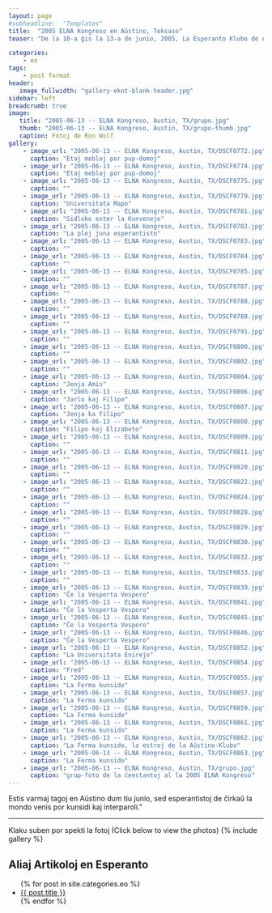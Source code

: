 ```yaml
---
layout: page
#subheadline:  "Templates"
title:  "2005 ELNA Kongreso en Aŭstino, Teksaso"
teaser: "De la 10-a ĝis la 13-a de junio, 2005, La Esperanto Klubo de Aŭstino, Teksaso gastigis la Landa Kongreso de la Esperanto Ligo de Nord-Ameriko ĉe “Concordia University” en Aŭstino.  Kelkaj da niaj klubo ĉeestis la Kongreson."

categories:
    - eo
tags:
    - post format
header:
   image_fullwidth: "gallery-eknt-blank-header.jpg"
sidebar: left
breadcrumb: true
image:
   title: "2005-06-13 -- ELNA Kongreso, Austin, TX/grupo.jpg"
   thumb: "2005-06-13 -- ELNA Kongreso, Austin, TX/grupo-thumb.jpg"
   caption: Fotoj de Ron Wolf
gallery:
    - image_url: "2005-06-13 -- ELNA Kongreso, Austin, TX/DSCF0772.jpg"
      caption: "Etaj mebloj por pup-domoj"
    - image_url: "2005-06-13 -- ELNA Kongreso, Austin, TX/DSCF0774.jpg"
      caption: "Etaj mebloj por pup-domoj"
    - image_url: "2005-06-13 -- ELNA Kongreso, Austin, TX/DSCF0775.jpg"
      caption: ""
    - image_url: "2005-06-13 -- ELNA Kongreso, Austin, TX/DSCF0779.jpg"
      caption: "Universitata Mapo"
    - image_url: "2005-06-13 -- ELNA Kongreso, Austin, TX/DSCF0781.jpg"
      caption: "Sidloko exter la Kunvenejo"
    - image_url: "2005-06-13 -- ELNA Kongreso, Austin, TX/DSCF0782.jpg"
      caption: "La plej juna esperantisto"
    - image_url: "2005-06-13 -- ELNA Kongreso, Austin, TX/DSCF0783.jpg"
      caption: ""
    - image_url: "2005-06-13 -- ELNA Kongreso, Austin, TX/DSCF0784.jpg"
      caption: ""
    - image_url: "2005-06-13 -- ELNA Kongreso, Austin, TX/DSCF0785.jpg"
      caption: ""
    - image_url: "2005-06-13 -- ELNA Kongreso, Austin, TX/DSCF0787.jpg"
      caption: ""
    - image_url: "2005-06-13 -- ELNA Kongreso, Austin, TX/DSCF0788.jpg"
      caption: ""
    - image_url: "2005-06-13 -- ELNA Kongreso, Austin, TX/DSCF0789.jpg"
      caption: ""
    - image_url: "2005-06-13 -- ELNA Kongreso, Austin, TX/DSCF0791.jpg"
      caption: ""
    - image_url: "2005-06-13 -- ELNA Kongreso, Austin, TX/DSCF0800.jpg"
      caption: ""
    - image_url: "2005-06-13 -- ELNA Kongreso, Austin, TX/DSCF0802.jpg"
      caption: ""
    - image_url: "2005-06-13 -- ELNA Kongreso, Austin, TX/DSCF0804.jpg"
      caption: "Jenja Amis"
    - image_url: "2005-06-13 -- ELNA Kongreso, Austin, TX/DSCF0806.jpg"
      caption: "Jarlo kaj Filipo"
    - image_url: "2005-06-13 -- ELNA Kongreso, Austin, TX/DSCF0807.jpg"
      caption: "Jenja ka Filipo"
    - image_url: "2005-06-13 -- ELNA Kongreso, Austin, TX/DSCF0808.jpg"
      caption: "Filipo kaj Elizabeto"
    - image_url: "2005-06-13 -- ELNA Kongreso, Austin, TX/DSCF0809.jpg"
      caption: ""
    - image_url: "2005-06-13 -- ELNA Kongreso, Austin, TX/DSCF0811.jpg"
      caption: ""
    - image_url: "2005-06-13 -- ELNA Kongreso, Austin, TX/DSCF0820.jpg"
      caption: ""
    - image_url: "2005-06-13 -- ELNA Kongreso, Austin, TX/DSCF0822.jpg"
      caption: ""
    - image_url: "2005-06-13 -- ELNA Kongreso, Austin, TX/DSCF0824.jpg"
      caption: ""
    - image_url: "2005-06-13 -- ELNA Kongreso, Austin, TX/DSCF0828.jpg"
      caption: ""
    - image_url: "2005-06-13 -- ELNA Kongreso, Austin, TX/DSCF0829.jpg"
      caption: ""
    - image_url: "2005-06-13 -- ELNA Kongreso, Austin, TX/DSCF0830.jpg"
      caption: ""
    - image_url: "2005-06-13 -- ELNA Kongreso, Austin, TX/DSCF0832.jpg"
      caption: ""
    - image_url: "2005-06-13 -- ELNA Kongreso, Austin, TX/DSCF0833.jpg"
      caption: ""
    - image_url: "2005-06-13 -- ELNA Kongreso, Austin, TX/DSCF0839.jpg"
      caption: "Ĉe la Vesperta Vespero"
    - image_url: "2005-06-13 -- ELNA Kongreso, Austin, TX/DSCF0841.jpg"
      caption: "Ĉe la Vesperta Vespero"
    - image_url: "2005-06-13 -- ELNA Kongreso, Austin, TX/DSCF0845.jpg"
      caption: "Ĉe la Vesperta Vespero"
    - image_url: "2005-06-13 -- ELNA Kongreso, Austin, TX/DSCF0846.jpg"
      caption: "Ĉe la Vesperta Vespero"
    - image_url: "2005-06-13 -- ELNA Kongreso, Austin, TX/DSCF0852.jpg"
      caption: "La Universitata Enirejo"
    - image_url: "2005-06-13 -- ELNA Kongreso, Austin, TX/DSCF0854.jpg"
      caption: "Fred"
    - image_url: "2005-06-13 -- ELNA Kongreso, Austin, TX/DSCF0855.jpg"
      caption: "La Ferma kunsido"
    - image_url: "2005-06-13 -- ELNA Kongreso, Austin, TX/DSCF0857.jpg"
      caption: "La Ferma kunsido"
    - image_url: "2005-06-13 -- ELNA Kongreso, Austin, TX/DSCF0859.jpg"
      caption: "La Ferma kunsido"
    - image_url: "2005-06-13 -- ELNA Kongreso, Austin, TX/DSCF0861.jpg"
      caption: "La Ferma kunsido"
    - image_url: "2005-06-13 -- ELNA Kongreso, Austin, TX/DSCF0862.jpg"
      caption: "La Ferma kunsido, la estroj de la Aŭstino-Klubo"
    - image_url: "2005-06-13 -- ELNA Kongreso, Austin, TX/DSCF0863.jpg"
      caption: "La Ferma kunsido"
    - image_url: "2005-06-13 -- ELNA Kongreso, Austin, TX/grupo.jpg"
      caption: "grup-foto de la ĉeestantoj al la 2005 ELNA Kongreso"
---
```

<!--more-->
Estis varmaj tagoj en Aŭstino dum tiu junio, sed esperantistoj de ĉirkaŭ la mondo venis por kunsidi kaj interparoli."

--------------------------
Klaku suben por spekti la fotoj (Click below to view the photos)
{% include gallery %}


## Aliaj Artikoloj en Esperanto

<ul>
    {% for post in site.categories.eo %}
    <li><a href="{{ site.url }}{{ site.baseurl }}{{ post.url }}">{{ post.title }}</a></li>
    {% endfor %}
</ul>